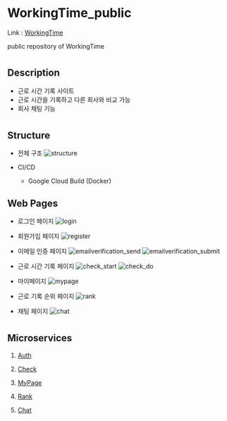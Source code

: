 # WorkingTime_public

Link : [WorkingTime][workingtimelink]

[workingtimelink]: https://workingtime.kro.kr

public repository of WorkingTime

#


## Description


- 근로 시간 기록 사이트
- 근로 시간을 기록하고 다른 회사와 비교 가능
- 회사 채팅 기능


#

## Structure

- 전체 구조
![structure](https://github.com/kimurzzoo/WorkingTime_public/assets/29720824/3686277b-6cb6-46f1-abf7-4e1b4e98ac86)

- CI/CD
  - Google Cloud Build (Docker)


## Web Pages

- 로그인 페이지
![login](https://github.com/kimurzzoo/WorkingTime_public/assets/29720824/a20f4a26-8823-4b07-806f-b0b41da343da)

- 회원가입 페이지
![register](https://github.com/kimurzzoo/WorkingTime_public/assets/29720824/8022b863-45b8-42a5-8600-8dcaae78723d)

- 이메일 인증 페이지
![emailverification_send](https://github.com/kimurzzoo/WorkingTime_public/assets/29720824/9807def7-3f1f-4b82-add6-ae4c76c8cda5)
![emailverification_submit](https://github.com/kimurzzoo/WorkingTime_public/assets/29720824/8cf55b63-3c42-4553-bbbc-fc6aa4de2206)

- 근로 시간 기록 페이지
![check_start](https://github.com/kimurzzoo/WorkingTime_public/assets/29720824/8083b53a-c81c-42b9-81a8-c68f37dc3e3a)
![check_do](https://github.com/kimurzzoo/WorkingTime_public/assets/29720824/6a2584b6-aeab-4398-81a5-424168909044)

- 마이페이지
![mypage](https://github.com/kimurzzoo/WorkingTime_public/assets/29720824/3b351832-ff68-4857-ab23-74d073fa6e86)

- 근로 기록 순위 페이지
![rank](https://github.com/kimurzzoo/WorkingTime_public/assets/29720824/e361b24b-ce56-43d3-b60e-195bb3d99a14)

- 채팅 페이지
![chat](https://github.com/kimurzzoo/WorkingTime_public/assets/29720824/1dc0473c-a97e-4181-bf6a-18b3e1055e41)


#


## Microservices

1. [Auth](https://github.com/kimurzzoo/WorkingTime_public/blob/main/auth/README.md)

2. [Check](https://github.com/kimurzzoo/WorkingTime_public/blob/main/check/README.md)

3. [MyPage](https://github.com/kimurzzoo/WorkingTime_public/blob/main/mypage/README.md)

4. [Rank](https://github.com/kimurzzoo/WorkingTime_public/blob/main/rank/README.md)

5. [Chat](https://github.com/kimurzzoo/WorkingTime_public/blob/main/chat/README.md)
